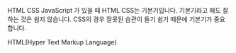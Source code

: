 HTML CSS JavaScript 가 있을 때 HTML CSS는 기본기입니다. 기본기라고 해도 잘하는 것은 쉽지 않습니다. CSS의 경우 잘못된 습관이 들기 쉽기 때문에 기본기가 중요합니다. 

HTML(Hyper Text Markup Language)


